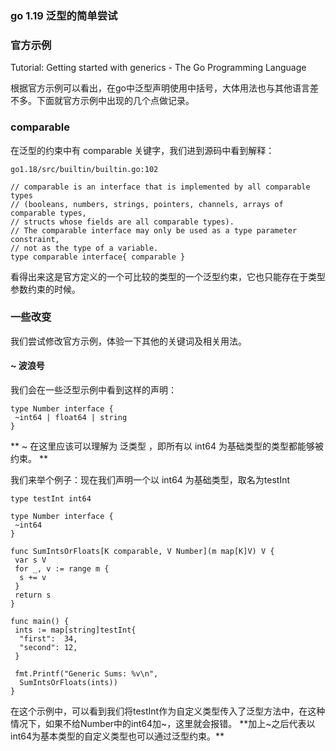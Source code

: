 ### go 1.19 泛型的简单尝试

### 官方示例

Tutorial: Getting started with generics - The Go Programming Language

根据官方示例可以看出，在go中泛型声明使用中括号，大体用法也与其他语言差不多。下面就官方示例中出现的几个点做记录。

### comparable

在泛型的约束中有 comparable 关键字，我们进到源码中看到解释：

```
go1.18/src/builtin/builtin.go:102

// comparable is an interface that is implemented by all comparable types
// (booleans, numbers, strings, pointers, channels, arrays of comparable types,
// structs whose fields are all comparable types).
// The comparable interface may only be used as a type parameter constraint,
// not as the type of a variable.
type comparable interface{ comparable }
```

看得出来这是官方定义的一个可比较的类型的一个泛型约束，它也只能存在于类型参数约束的时候。

### 一些改变

我们尝试修改官方示例，体验一下其他的关键词及相关用法。

#### ~ 波浪号

我们会在一些泛型示例中看到这样的声明：

```text
type Number interface {
 ~int64 | float64 | string
}
```

** ~ 在这里应该可以理解为 泛类型 ，即所有以 int64 为基础类型的类型都能够被约束。 **

我们来举个例子：现在我们声明一个以 int64 为基础类型，取名为testInt

```
type testInt int64

type Number interface {
 ~int64
}

func SumIntsOrFloats[K comparable, V Number](m map[K]V) V {
 var s V
 for _, v := range m {
  s += v
 }
 return s
}

func main() {
 ints := map[string]testInt{
  "first":  34,
  "second": 12,
 }

 fmt.Printf("Generic Sums: %v\n",
  SumIntsOrFloats(ints))
}
```

在这个示例中，可以看到我们将testInt作为自定义类型传入了泛型方法中，在这种情况下，如果不给Number中的int64加~，这里就会报错。 **加上~之后代表以int64为基本类型的自定义类型也可以通过泛型约束。**











